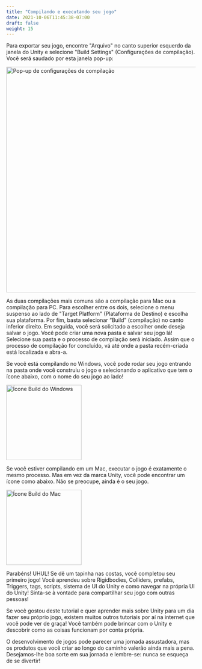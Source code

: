 ```yaml
---
title: "Compilando e executando seu jogo"
date: 2021-10-06T11:45:38-07:00
draft: false
weight: 15
---
```


Para exportar seu jogo, encontre "Arquivo" no canto superior esquerdo da janela do Unity e selecione "Build Settings" (Configurações de compilação). Você será saudado por esta janela pop-up:

<img src="../img/14_build_settings.png" alt="Pop-up de configurações de compilação" width="600"/>

As duas compilações mais comuns são a compilação para Mac ou a compilação para PC. Para escolher entre os dois, selecione o menu suspenso ao lado de "Target Platform" (Plataforma de Destino) e escolha sua plataforma. Por fim, basta selecionar “Build” (compilação) no canto inferior direito. Em seguida, você será solicitado a escolher onde deseja salvar o jogo. Você pode criar uma nova pasta e salvar seu jogo lá! Selecione sua pasta e o processo de compilação será iniciado. Assim que o processo de compilação for concluído, vá até onde a pasta recém-criada está localizada e abra-a.

Se você está compilando no Windows, você pode rodar seu jogo entrando na pasta onde você construiu o jogo e selecionando o aplicativo que tem o ícone abaixo, com o nome do seu jogo ao lado!

<img src="../img/14_windows_build.png" alt="Ícone Build do Windows" width="200"/>

Se você estiver compilando em um Mac, executar o jogo é exatamente o mesmo processo. Mas em vez da marca Unity, você pode encontrar um ícone como abaixo. Não se preocupe, ainda é o seu jogo.

<img src="../img/14_mac_build.png" alt="Ícone Build do Mac" width="200"/>

Parabéns! UHUL! Se dê um tapinha nas costas, você completou seu primeiro jogo! Você aprendeu sobre Rigidbodies, Colliders, prefabs, Triggers, tags, scripts, sistema de UI do Unity e como navegar na própria UI do Unity! Sinta-se à vontade para compartilhar seu jogo com outras pessoas!

Se você gostou deste tutorial e quer aprender mais sobre Unity para um dia fazer seu próprio jogo, existem muitos outros tutoriais por aí na internet que você pode ver de graça! Você também pode brincar com o Unity e descobrir como as coisas funcionam por conta própria.

O desenvolvimento de jogos pode parecer uma jornada assustadora, mas os produtos que você criar ao longo do caminho valerão ainda mais a pena. Desejamos-lhe boa sorte em sua jornada e lembre-se: nunca se esqueça de se divertir!
